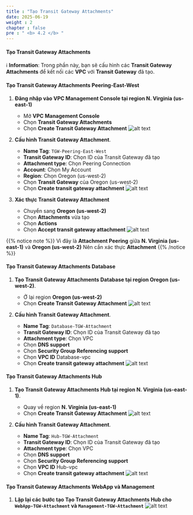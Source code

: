 ```yaml
---
title : "Tạo Transit Gateway Attachments"
date: 2025-06-19
weight : 2
chapter : false
pre : " <b> 4.2 </b> "
---
```


#### Tạo Transit Gateway Attachments

ℹ️ **Information**: Trong phần này, bạn sẽ cấu hình các **Transit Gateway Attachments** để kết nối các **VPC** với **Transit Gateway** đã tạo.
#### Tạo Transit Gateway Attachments Peering-East-West
1. **Đăng nhập vào VPC Management Console tại region N. Virginia (us-east-1)**
    - Mở **VPC Management Console**
    - Chọn **Transit Gateway Attachments**
    - Chọn **Create Transit Gateway Attachment**
![alt text](/images/workshop-transit/7.png?featherlight=false&width=90pc)

2. **Cấu hình Transit Gateway Attachment**.
    - **Name Tag**: `TGW-Peering-East-West`
    - **Transit Gateway ID**: Chọn ID của Transit Gateway đã tạo
    - **Attachment type**: Chọn Peering Connection
    - **Account**: Chọn My Account
    - **Region**: Chọn Oregon (us-west-2)
    - Chọn **Transit Gateway** của Oregon (us-west-2)
    - Chọn **Create transit gateway attachment**
![alt text](/images/workshop-transit/8.png?featherlight=false&width=90pc)

3. **Xác thực Transit Gateway Attachment**
    - Chuyển sang **Oregon (us-west-2)**
    - Chọn **Attachments** vừa tạo
    - Chọn **Actions**
    - Chọn **Accept transit gateway attachment**
![alt text](/images/workshop-transit/10.png?featherlight=false&width=90pc)

{{% notice note %}}
Vì đây là **Attachment Peering** giữa **N. Virginia (us-east-1)** và **Oregon (us-west-2)** Nên cần xác thực **Attachment**
{{% /notice %}}
#### Tạo Transit Gateway Attachments Database
1. **Tạo Transit Gateway Attachments Database tại region Oregon (us-west-2)**.
    - Ở lại region **Oregon (us-west-2)**
    - Chọn **Create Transit Gateway Attachment**
![alt text](/images/workshop-transit/12.png?featherlight=false&width=90pc)

2. **Cấu hình Transit Gateway Attachment**.
    - **Name Tag**: `Database-TGW-Attachment`
    - **Transit Gateway ID**: Chọn ID của Transit Gateway đã tạo 
    - **Attachment type**: Chọn VPC
    - Chọn **DNS support**
    - Chọn **Security Group Referencing support**
    - Chọn **VPC ID** Database-vpc
    - Chọn **Create transit gateway attachment**
![alt text](/images/workshop-transit/13.png?featherlight=false&width=90pc)

#### Tạo Transit Gateway Attachments Hub
1. **Tạo Transit Gateway Attachments Hub tại region N. Virginia (us-east-1)**.
    - Quay về region **N. Virginia (us-east-1)**
    - Chọn **Create Transit Gateway Attachment**
![alt text](/images/workshop-transit/14.png?featherlight=false&width=90pc)

2. **Cấu hình Transit Gateway Attachment**.
    - **Name Tag**: `Hub-TGW-Attachment`
    - **Transit Gateway ID**: Chọn ID của Transit Gateway đã tạo 
    - **Attachment type**: Chọn VPC
    - Chọn **DNS support**
    - Chọn **Security Group Referencing support**
    - Chọn **VPC ID** Hub-vpc
    - Chọn **Create transit gateway attachment**
![alt text](/images/workshop-transit/15.png?featherlight=false&width=90pc)
#### Tạo Transit Gateway Attachments WebApp và Management
1. **Lặp lại các bước tạo Tạo Transit Gateway Attachments Hub cho `WebApp-TGW-Attachment` và `Management-TGW-Attachment`**
![alt text](/images/workshop-transit/16.png?featherlight=false&width=90pc)
